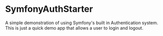 # SymfonyAuthStarter

A simple demonstration of using Symfony's built in Authentication system.  This is just a quick demo app that allows a user to login and logout.
